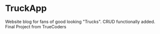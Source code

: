 # TruckApp
Website blog for fans of good looking "Trucks". CRUD functionally added.
Final Project from TrueCoders
